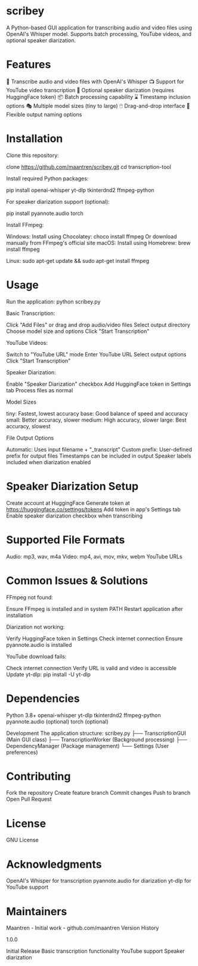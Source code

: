 # scribey
A Python-based GUI application for transcribing audio and video files using OpenAI's Whisper model. Supports batch processing, YouTube videos, and optional speaker diarization.

# Features

🎯 Transcribe audio and video files with OpenAI's Whisper
📺 Support for YouTube video transcription
👥 Optional speaker diarization (requires HuggingFace token)
📦 Batch processing capability
⌛ Timestamp inclusion options
🎭 Multiple model sizes (tiny to large)
🖱️ Drag-and-drop interface
💾 Flexible output naming options

# Installation
Clone this repository:

clone https://github.com/maantren/scribey.git
cd transcription-tool

Install required Python packages:

pip install openai-whisper yt-dlp tkinterdnd2 ffmpeg-python

For speaker diarization support (optional):

pip install pyannote.audio torch

Install FFmpeg:

Windows: Install using Chocolatey:
choco install ffmpeg
Or download manually from FFmpeg's official site
macOS: Install using Homebrew:
brew install ffmpeg

Linux:
sudo apt-get update && sudo apt-get install ffmpeg

# Usage

Run the application:
python scribey.py

Basic Transcription:

Click "Add Files" or drag and drop audio/video files
Select output directory
Choose model size and options
Click "Start Transcription"

YouTube Videos:

Switch to "YouTube URL" mode
Enter YouTube URL
Select output options
Click "Start Transcription"

Speaker Diarization:

Enable "Speaker Diarization" checkbox
Add HuggingFace token in Settings tab
Process files as normal

Model Sizes

tiny: Fastest, lowest accuracy
base: Good balance of speed and accuracy
small: Better accuracy, slower
medium: High accuracy, slower
large: Best accuracy, slowest

File Output Options

Automatic: Uses input filename + "_transcript"
Custom prefix: User-defined prefix for output files
Timestamps can be included in output
Speaker labels included when diarization enabled

# Speaker Diarization Setup

Create account at HuggingFace
Generate token at https://huggingface.co/settings/tokens
Add token in app's Settings tab
Enable speaker diarization checkbox when transcribing

# Supported File Formats

Audio: mp3, wav, m4a
Video: mp4, avi, mov, mkv, webm
YouTube URLs

# Common Issues & Solutions

FFmpeg not found:

Ensure FFmpeg is installed and in system PATH
Restart application after installation

Diarization not working:

Verify HuggingFace token in Settings
Check internet connection
Ensure pyannote.audio is installed

YouTube download fails:

Check internet connection
Verify URL is valid and video is accessible
Update yt-dlp: pip install -U yt-dlp

# Dependencies

Python 3.8+
openai-whisper
yt-dlp
tkinterdnd2
ffmpeg-python
pyannote.audio (optional)
torch (optional)

Development
The application structure:
scribey.py
├── TranscriptionGUI (Main GUI class)
├── TranscriptionWorker (Background processing)
├── DependencyManager (Package management)
└── Settings (User preferences)

# Contributing

Fork the repository
Create feature branch
Commit changes
Push to branch
Open Pull Request

# License
GNU License 

# Acknowledgments

OpenAI's Whisper for transcription
pyannote.audio for diarization
yt-dlp for YouTube support

# Maintainers
Maantren - Initial work - github.com/maantren
Version History

1.0.0

Initial Release
Basic transcription functionality
YouTube support
Speaker diarization
